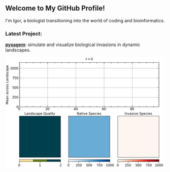 ## Welcome to My GitHub Profile!

I'm Igor, a biologist transitioning into the world of coding and bioinformatics.

### Latest Project:
[**pysagem**](https://github.com/iafelipe/pysagem): simulate and visualize biological invasions in dynamic landscapes.

<img src=https://raw.githubusercontent.com/iafelipe/pysagem/main/assets/animation-example.gif width="500"/>
